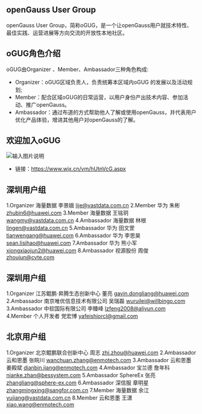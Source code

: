 ## openGauss User Group
openGauss User Group，简称oGUG，是一个让openGauss用户就技术特性、最佳实践、运营进展等方向交流的开放性本地社区。

## oGUG角色介绍
 oGUG由Organizer 、Member、Ambassador三种角色构成:
* Organizer：oGUG区域负责人，负责统筹本区域内oGUG 的发展以及活动规划;
* Member：配合区域oGUG的日常运营，以用户身份产出技术内容、参加活动、推广openGauss。
* Ambassador：通过布道的方式帮助他人了解或使用openGauss，并代表用户优化产品体验，增进其他用户对openGauss的了解。

## 欢迎加入oGUG
![输入图片说明](https://images.gitee.com/uploads/images/2021/0427/155608_e122fd98_9039100.jpeg "qrcode(1).jpg")
* 链接：https://www.wjx.cn/vm/hUtnVcG.aspx

## 深圳用户组
1.Organizer 海量数据 李景娥 lije@vastdata.com.cn
2.Member 华为 朱彬  zhubin6@huawei.com
3.Member 海量数据 王铭玥	                         wangmy@vastdata.com.cn
4.Ambassador 海量数据 林根	                 lingen@vastdata.com.cn
5.Ambassador 华为 田文罡	                         tianwengang@huawei.com
6.Ambassador 华为 李思昊	                         sean.lisihao@huawei.com
7.Ambassador 华为 熊小军	                         xiongxiaojun2@huawei.com
8.Ambassador 视源股份 周俊	                 zhoujun@cvte.com

## 深圳用户组
1.Organizer   江苏鲲鹏·昇腾生态创新中心 董亮	 gavin.dongliang@huawei.com
2.Ambassador  南京唯优信息技术有限公司 吴瑞磊       wuruilei@willbingo.com	
3.Ambassador  中软国际有限公司 李臻峰              lzfeng2008@aliyun.com	
4.Member      个人开发者 党宏博                    yafeishiorcl@gmail.com
  

## 北京用户组
1.Organizer	北京鲲鹏联合创新中心 周志	         zhi.zhou@huawei.com
2.Ambassador	云和恩墨 张皖川                   wanchuan.zhang@enmotech.com
3.Ambassador	云和恩墨 姜殿斌                   dianbin.jiang@enmotech.com
4.Ambassador	宝兰德	詹年科	                 nianke.zhan@bessystem.com
5.Ambassador	SphereEx 张亮                    zhangliang@sphere-ex.com
6.Ambassador	深信服	章明星	                 zhangmingxing@sangfor.com.cn
7.Member	海量数据 余江	                 yujiang@vastdata.com.cn
8.Member	云和恩墨 王潇                     xiao.wang@enmotech.com

	
